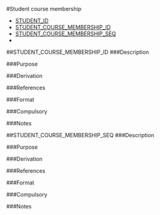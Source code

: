 #Student course membership

* [STUDENT_ID](student.md#student_id)
* [STUDENT_COURSE_MEMBERSHIP_ID](#student_course_membership_id)
* [STUDENT_COURSE_MEMBERSHIP_SEQ](#student_course_membership_seq)
* 



##STUDENT_COURSE_MEMBERSHIP_ID
###Description


###Purpose


###Derivation


###References

###Format


###Compulsory


###Notes

##STUDENT_COURSE_MEMBERSHIP_SEQ
###Description


###Purpose


###Derivation


###References

###Format


###Compulsory


###Notes
